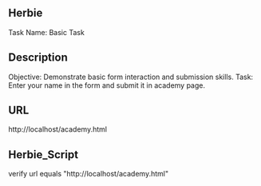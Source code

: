 ## Herbie

Task Name: Basic Task

## Description

Objective: Demonstrate basic form interaction and submission skills.
Task: Enter your name in the form and submit it in academy page.

## URL
http://localhost/academy.html

## Herbie_Script
verify url equals "http://localhost/academy.html"